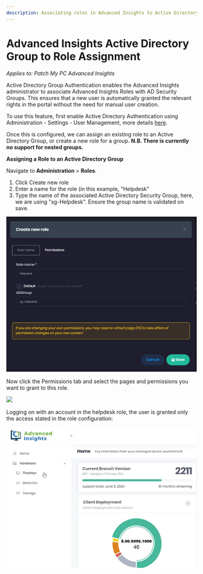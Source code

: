 ```yaml
---
description: Associating roles in Advanced Insights to Active Directory Groups
---
```


# Advanced Insights Active Directory Group to Role Assignment

_Applies to: Patch My PC Advanced Insights_

Active Directory Group Authentication enables the Advanced Insights administrator to associate Advanced Insights Roles with AD Security Groups. This ensures that a new user is automatically granted the relevant rights in the portal without the need for manual user creation.

To use this feature, first enable Active Directory Authentication using Administration - Settings - User Management, more details [here](https://docs.patchmypc.com/installation-guides/advanced-insights/active-directory-integration).

Once this is configured, we can assign an existing role to an Active Directory Group, or create a new role for a group. **N.B. There is currently no support for nested groups.**

**Assigning a Role to an Active Directory Group**

Navigate to **Administration** > **Roles**.

1. Click Create new role
2. Enter a name for the role (in this example, "Helpdesk"
3. Type the name of the associated Active Directory Security Group, here, we are using "sg-Helpdesk". Ensure the group name is validated on save.

![](../.gitbook/assets/Role-Group.jpg)

Now click the Permissions tab and select the pages and permissions you want to grant to this role.

![](../.gitbook/assets/image-\(1226\).png)

Logging on with an account in the helpdesk role, the user is granted only the access stated in the role configuration:

![](../.gitbook/assets/Helpdesk-User-Dashboard.jpg)
